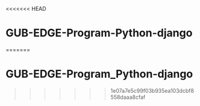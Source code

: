 <<<<<<< HEAD
# GUB-EDGE-Program-Python-django
=======
# GUB-EDGE-Program_Python-django
>>>>>>> 1e07a7e5c99f03b935ea103dcbf8558daaa8cfaf
